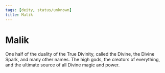 ```yaml
---
tags: [deity, status/unknown]
title: Malik
---
```



# Malik

One half of the duality of the True Divinity, called the Divine, the Divine Spark, and many other names. The high gods, the creators of everything, and the ultimate source of all Divine magic and power. 

